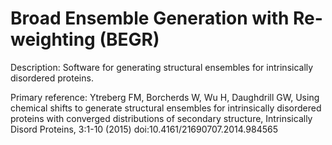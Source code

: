 # Broad Ensemble Generation with Re-weighting (BEGR)

Description: Software for generating structural ensembles for intrinsically disordered proteins.

Primary reference:  Ytreberg FM, Borcherds W, Wu H, Daughdrill GW, Using chemical shifts to generate structural ensembles for intrinsically disordered proteins with converged distributions of secondary structure, Intrinsically Disord Proteins, 3:1-10 (2015) doi:10.4161/21690707.2014.984565
